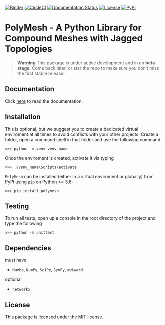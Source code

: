 [![Binder](https://mybinder.org/badge_logo.svg)](https://mybinder.org/v2/gh/dewloosh/PolyMesh/main?labpath=notebooks%2Fgrid.ipynb?urlpath=lab)
[![CircleCI](https://circleci.com/gh/dewloosh/PolyMesh.svg?style=shield)](https://circleci.com/gh/dewloosh/PolyMesh) 
[![Documentation Status](https://readthedocs.org/projects/polymesh/badge/?version=latest)](https://polymesh.readthedocs.io/en/latest/?badge=latest) 
[![License](https://img.shields.io/badge/License-MIT-yellow.svg)](https://opensource.org/licenses/MIT)
[![PyPI](https://badge.fury.io/py/PolyMesh.svg)](https://pypi.org/project/PolyMesh) 

# **PolyMesh** - A Python Library for Compound Meshes with Jagged Topologies

> **Warning**
> This package is under active development and in an **beta stage**. Come back later, or star the repo to make sure you don’t miss the first stable release!

## **Documentation**

Click [here](https://PolyMesh.readthedocs.io/en/latest/) to read the documentation.

## **Installation**
This is optional, but we suggest you to create a dedicated virtual enviroment at all times to avoid conflicts with your other projects. Create a folder, open a command shell in that folder and use the following command

```console
>>> python -m venv venv_name
```

Once the enviroment is created, activate it via typing

```console
>>> .\venv_name\Scripts\activate
```

`PolyMesh` can be installed (either in a virtual enviroment or globally) from PyPI using `pip` on Python >= 3.6:

```console
>>> pip install polymesh
```

## **Testing**

To run all tests, open up a console in the root directory of the project and type the following

```console
>>> python -m unittest
```

## **Dependencies**

must have 
  * `Numba`, `NumPy`, `SciPy`, `SymPy`, `awkward`

optional 
  * `networkx`

## **License**

This package is licensed under the MIT license.
